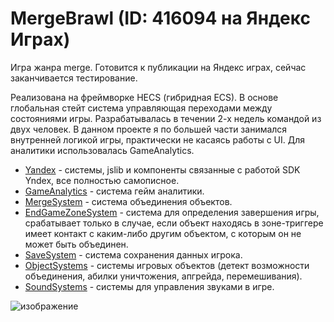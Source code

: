 # MergeBrawl (ID: 416094 на Яндекс Играх)

Игра жанра merge. Готовится к публикации на Яндекс играх, сейчас заканчивается тестирование.

Реализована на фреймворке HECS (гибридная ECS). В основе глобальная стейт система управляющая переходами между состояниями игры. Разрабатывалась в течении 2-х недель командой из двух человек. В данном проекте я по большей части занимался внутренней логикой игры, практически не касаясь работы с UI. Для аналитики использовалась GameAnalytics.

- [Yandex](Features/YandexSystem) - системы, jslib и компоненты связанные с работой SDK Yndex, все полностью самописное.
- [GameAnalytics](Systems/GameAnalytics/GameAnalyticsSystem.cs) - система гейм аналитики. 
- [MergeSystem](Systems/GameLogic/MergeSystem.cs) - система объединения объектов.
- [EndGameZoneSystem](Systems/GameLogic/EndGameZoneSystem.cs) - система для определения завершения игры, срабатывает только в случае, если объект находясь в зоне-триггере имеет контакт с каким-либо другим объектом, с которым он не может быть объединен.
- [SaveSystem](Systems/SavePlayer/SavePlayerSystem.cs) - система сохранения данных игрока.
- [ObjectSystems](Systems/SceneObjects) - системы игровых объектов (детект возможности объединения, абилки уничтожения, апгрейда, перемешивания).
- [SoundSystems](Systems/Sounds/FXSoundSystem.cs) - системы для управления звуками в игре. 

![изображение](https://github.com/user-attachments/assets/e12bdcfc-74c8-4478-95af-c9ed2aae3206)
